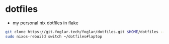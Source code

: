 # dotfiles

- my personal nix dotfiles in flake

```bash
git clone https://git.foglar.tech/foglar/dotfiles.git $HOME/dotfiles --depth 1 
sudo nixos-rebuild switch ~/dotfiles#laptop
```
